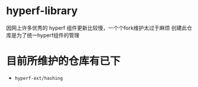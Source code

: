 # hyperf-library
因网上许多优秀的 hyperf 组件更新比较慢，一个个fork维护太过于麻烦
创建此仓库是为了统一hyperf组件的管理

# 目前所维护的仓库有已下

- `hyperf-ext/hashing`
